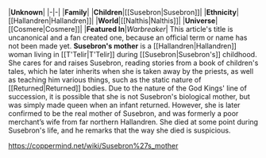 |**Unknown**|
|-|-|
|**Family**|
|**Children**|[[Susebron\|Susebron]]|
|**Ethnicity**|[[Hallandren\|Hallandren]]|
|**World**|[[Nalthis\|Nalthis]]|
|**Universe**|[[Cosmere\|Cosmere]]|
|**Featured In**|*Warbreaker*|
This article's title is uncanonical and a fan created one, because an official term or name has not been made yet.
**Susebron's mother** is a [[Hallandren\|Hallandren]] woman living in [[T'Telir\|T'Telir]] during [[Susebron\|Susebron's]] childhood. She cares for and raises Susebron, reading stories from a book of children's tales, which he later inherits when she is taken away by the priests, as well as teaching him various things, such as the static nature of [[Returned\|Returned]] bodies.
Due to the nature of the God Kings' line of succession, it is possible that she is not Susebron's biological mother, but was simply made queen when an infant returned. However, she is later confirmed to be the real mother of Susebron, and was formerly a poor merchant’s wife from far northern Hallandren. She died at some point during Susebron's life, and he remarks that the way she died is suspicious.



https://coppermind.net/wiki/Susebron%27s_mother